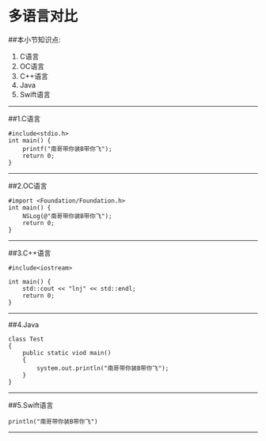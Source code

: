 # 多语言对比
##本小节知识点:
1. C语言
2. OC语言
3. C++语言
4. Java
5. Swift语言

---

##1.C语言
```
#include<stdio.h>
int main() {
    printf("南哥带你装B带你飞");
    return 0;
}
```
---

##2.OC语言
```
#import <Foundation/Foundation.h>
int main() {
    NSLog(@"南哥带你装B带你飞");
    return 0;
}
```
---

##3.C++语言
```
#include<iostream>

int main() {
    std::cout << "lnj" << std::endl;
    return 0;
}
```
---
##4.Java

```
class Test
{
    public static viod main()
    {
        system.out.println("南哥带你装B带你飞");
    }
}
```
---
##5.Swift语言
```
println("南哥带你装B带你飞")
```
---
